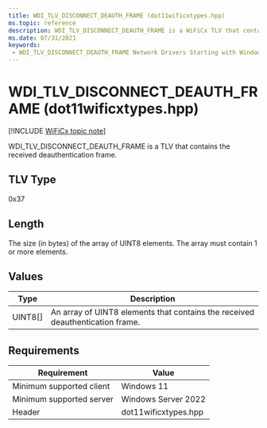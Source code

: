```yaml
---
title: WDI_TLV_DISCONNECT_DEAUTH_FRAME (dot11wificxtypes.hpp)
ms.topic: reference
description: WDI_TLV_DISCONNECT_DEAUTH_FRAME is a WiFiCx TLV that contains the received deauthentication frame.
ms.date: 07/31/2021
keywords:
 - WDI_TLV_DISCONNECT_DEAUTH_FRAME Network Drivers Starting with Windows Vista
---
```


# WDI\_TLV\_DISCONNECT\_DEAUTH\_FRAME (dot11wificxtypes.hpp)

[!INCLUDE [WiFiCx topic note](../includes/wificx-version-warning.md)]


WDI\_TLV\_DISCONNECT\_DEAUTH\_FRAME is a TLV that contains the received deauthentication frame.

## TLV Type


0x37

## Length


The size (in bytes) of the array of UINT8 elements. The array must contain 1 or more elements.

## Values


| Type      | Description                                                                   |
|-----------|-------------------------------------------------------------------------------|
| UINT8\[\] | An array of UINT8 elements that contains the received deauthentication frame. |

 

## Requirements

|Requirement|Value|
|--- |--- |
|Minimum supported client|Windows 11|
|Minimum supported server|Windows Server 2022|
|Header|dot11wificxtypes.hpp|


 

 




